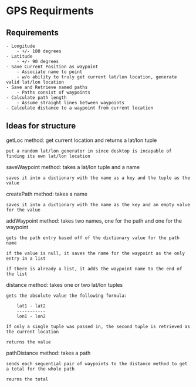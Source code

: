 GPS Requirments
===============

Requirements
------------

    - Longitude
        - +/- 180 degrees
    - Latitude
        - +/- 90 degrees
    - Save Current Position as waypoint
        - Associate name to point
        - w/o ability to truly get current lat/lon location, generate valid lat/lon location
    - Save and Retrieve named paths
        - Paths consist of waypoints
    - Calculate path length
        - Assume straight lines between waypoints
    - Calculate distance to a waypoint from current location


Ideas for structure
-------------------

getLoc method:
    get current location and returns a lat/lon tuple

    put a random lat/lon generator in since desktop is incapable of finding its own lat/lon location

saveWaypoint method:
    takes a lat/lon tuple and a name

    saves it into a dictionary with the name as a key and the tuple as the value

createPath method:
    takes a name

    saves it into a dictionary with the name as the key and an empty value for the value

addWaypoint method:
    takes two names, one for the path and one for the waypoint

    gets the path entry based off of the dictionary value for the path name

    if the value is null, it saves the name for the waypoint as the only entry in a list

    if there is already a list, it adds the waypoint name to the end of the list

distance method:
    takes one or two lat/lon tuples

    gets the absolute value the following formula:

        lat1 - lat2
        -----------
        lon1 - lon2

    If only a single tuple was passed in, the second tuple is retrieved as the current location

    returns the value

pathDistance method:
    takes a path

    sends each sequential pair of waypoints to the distance method to get a total for the whole path

    reurns the total

